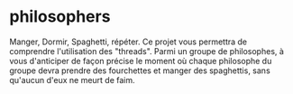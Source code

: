 # philosophers
Manger, Dormir, Spaghetti, répéter. Ce projet vous permettra de comprendre l'utilisation des "threads". Parmi un groupe de philosophes, à vous d'anticiper de façon précise le moment où chaque philosophe du groupe devra prendre des fourchettes et manger des spaghettis, sans qu'aucun d'eux ne meurt de faim.
